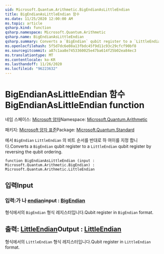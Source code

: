 ```yaml
---
uid: Microsoft.Quantum.Arithmetic.BigEndianAsLittleEndian
title: BigEndianAsLittleEndian 함수
ms.date: 11/25/2020 12:00:00 AM
ms.topic: article
qsharp.kind: function
qsharp.namespace: Microsoft.Quantum.Arithmetic
qsharp.name: BigEndianAsLittleEndian
qsharp.summary: Converts a `BigEndian` qubit register to a `LittleEndian` qubit register by reversing the qubit ordering.
ms.openlocfilehash: 5f5d7dc6e08a13fbdc45f9d11c93c29cfcf90bf8
ms.sourcegitcommit: a87c1aa8e7453360025e47ba614f25b02ea84ec3
ms.translationtype: MT
ms.contentlocale: ko-KR
ms.lasthandoff: 11/26/2020
ms.locfileid: "96223632"
---
```

# <a name="bigendianaslittleendian-function"></a><span data-ttu-id="14d20-102">BigEndianAsLittleEndian 함수</span><span class="sxs-lookup"><span data-stu-id="14d20-102">BigEndianAsLittleEndian function</span></span>

<span data-ttu-id="14d20-103">네임 스페이스: [Microsoft 양자](xref:Microsoft.Quantum.Arithmetic)</span><span class="sxs-lookup"><span data-stu-id="14d20-103">Namespace: [Microsoft.Quantum.Arithmetic](xref:Microsoft.Quantum.Arithmetic)</span></span>

<span data-ttu-id="14d20-104">패키지: [Microsoft 양자 표준](https://nuget.org/packages/Microsoft.Quantum.Standard)</span><span class="sxs-lookup"><span data-stu-id="14d20-104">Package: [Microsoft.Quantum.Standard](https://nuget.org/packages/Microsoft.Quantum.Standard)</span></span>


<span data-ttu-id="14d20-105">에서 `BigEndian` `LittleEndian` 의 비트 순서를 반대로 하 여이를 지정 합니다.</span><span class="sxs-lookup"><span data-stu-id="14d20-105">Converts a `BigEndian` qubit register to a `LittleEndian` qubit register by reversing the qubit ordering.</span></span>

```qsharp
function BigEndianAsLittleEndian (input : Microsoft.Quantum.Arithmetic.BigEndian) : Microsoft.Quantum.Arithmetic.LittleEndian
```


## <a name="input"></a><span data-ttu-id="14d20-106">입력</span><span class="sxs-lookup"><span data-stu-id="14d20-106">Input</span></span>

### <a name="input--bigendian"></a><span data-ttu-id="14d20-107">입력:가 나 [endian](xref:Microsoft.Quantum.Arithmetic.BigEndian)</span><span class="sxs-lookup"><span data-stu-id="14d20-107">input : [BigEndian](xref:Microsoft.Quantum.Arithmetic.BigEndian)</span></span>

<span data-ttu-id="14d20-108">형식에서의 `BigEndian` 형식 레지스터입니다.</span><span class="sxs-lookup"><span data-stu-id="14d20-108">Qubit register in `BigEndian` format.</span></span>



## <a name="output--littleendian"></a><span data-ttu-id="14d20-109">출력: [LittleEndian](xref:Microsoft.Quantum.Arithmetic.LittleEndian)</span><span class="sxs-lookup"><span data-stu-id="14d20-109">Output : [LittleEndian](xref:Microsoft.Quantum.Arithmetic.LittleEndian)</span></span>

<span data-ttu-id="14d20-110">형식에서의 `LittleEndian` 형식 레지스터입니다.</span><span class="sxs-lookup"><span data-stu-id="14d20-110">Qubit register in `LittleEndian` format.</span></span>